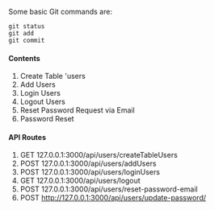 Some basic Git commands are:
```
git status
git add
git commit
```










#### Contents

1. Create Table 'users
2. Add Users
3. Login Users
4. Logout Users
5. Reset Password Request via Email
6. Password Reset

#### API Routes

1. GET   127.0.0.1:3000/api/users/createTableUsers
2. POST  127.0.0.1:3000/api/users/addUsers
3. POST  127.0.0.1:3000/api/users/loginUsers
4. GET   127.0.0.1:3000/api/users/logout
5. POST  127.0.0.1:3000/api/users/reset-password-email
6. POST  http://127.0.0.1:3000/api/users/update-password/<token>
